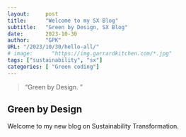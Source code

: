 ```yaml
---
layout:     post 
title:      "Welcome to my SX Blog"
subtitle:   "Green by Design, SX Blog"
date:       2023-10-30
author:     "GPK"
URL: "/2023/10/30/hello-all/"
# image:      "https://img.garrardkitchen.com/*.jpg"
tags: ["sustainability", "sx"]
categories: [ "Green coding"]
---
```


> “Green by Design. ”


## Green by Design

Welcome to my new blog on Sustainability Transformation. 
